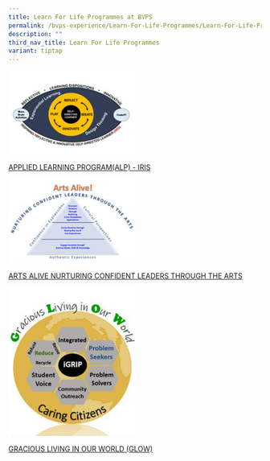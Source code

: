 ```yaml
---
title: Learn For Life Programmes at BVPS
permalink: /bvps-experience/Learn-For-Life-Programmes/Learn-For-Life-Programmes-at-BVPS/
description: ""
third_nav_title: Learn For Life Programmes
variant: tiptap
---
```

<div class="isomer-image-wrapper">
<img style="width: 50%;" height="auto" width="100%" alt="" src="/images/BVPS%20Experience/LEARN%20FOR%20LIFE%20PROGRAMMES/ALP_IRIS.png">
</div>
<p><a href="/bvps-experience/learn-for-life-programmes/applied-learning-program-iris/" rel="noopener noreferrer nofollow" target="_blank">APPLIED LEARNING PROGRAM(ALP) - IRIS</a>
</p>
<p></p>
<p></p>
<div class="isomer-image-wrapper">
<img style="width: 50%;" height="auto" width="100%" alt="" src="/images/BVPS Experience/LEARN FOR LIFE PROGRAMMES/arts_alive.png">
</div>
<p><a href="/bvps-experience/Learn-For-Life-Programmes/ARTS-ALIVE-NURTURING-CONFIDENT-LEADERS-THROUGH-THE-ARTS/" rel="noopener noreferrer nofollow" target="_blank">ARTS ALIVE NURTURING CONFIDENT LEADERS THROUGH THE ARTS</a>
</p>
<p></p>
<p></p>
<div class="isomer-image-wrapper">
<img style="width: 50%;" height="auto" width="100%" alt="" src="/images/BVPS Experience/LEARN FOR LIFE PROGRAMMES/Gracious_living.png">
</div>
<p><a href="/bvps-experience/Learn-For-Life-Programmes/gracious-living-in-our-world/" rel="noopener noreferrer nofollow" target="_blank">GRACIOUS LIVING IN OUR WORLD (GLOW)</a>
</p>